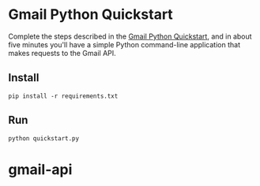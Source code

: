 # Gmail Python Quickstart

Complete the steps described in the [Gmail Python Quickstart](
https://developers.google.com/gmail/api/quickstart/python), and in
about five minutes you'll have a simple Python command-line application that
makes requests to the Gmail API.

## Install

```shell
pip install -r requirements.txt
```

## Run

```shell
python quickstart.py
```
# gmail-api
